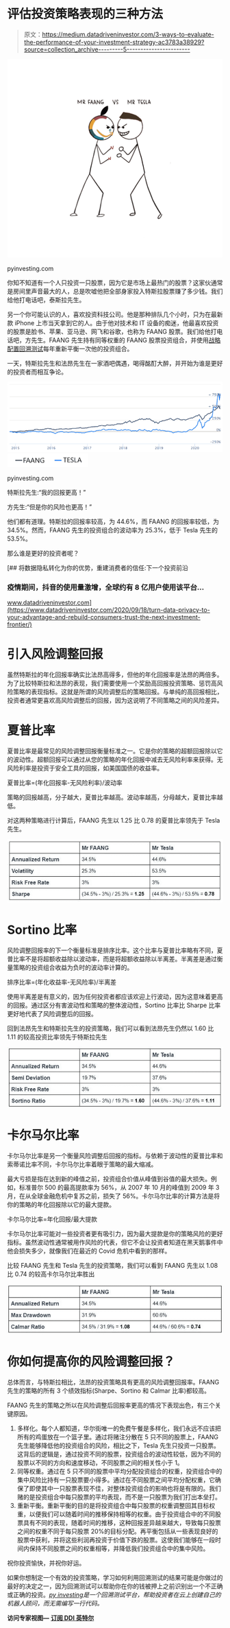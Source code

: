 # 评估投资策略表现的三种方法

> 原文：<https://medium.datadriveninvestor.com/3-ways-to-evaluate-the-performance-of-your-investment-strategy-ac3783a38929?source=collection_archive---------5----------------------->

![](img/9244921fa54012e276558e6eda5e6650.png)

pyinvesting.com

你知不知道有一个人只投资一只股票，因为它是市场上最热门的股票？这家伙通常是房间里声音最大的人，总是吹嘘他把全部身家投入特斯拉股票赚了多少钱。我们给他打电话吧，泰斯拉先生。

另一个你可能认识的人，喜欢投资科技公司。他是那种排队几个小时，只为在最新款 iPhone 上市当天拿到它的人。由于他对技术和 IT 设备的痴迷，他最喜欢投资的股票是脸书、苹果、亚马逊、网飞和谷歌，也称为 FAANG 股票。我们给他打电话吧，方先生。FAANG 先生持有同等权重的 FAANG 股票投资组合，并使用[战略配置回溯测试](https://pyinvesting.com/backtest/strategic-allocation/)每年重新平衡一次他的投资组合。

一天，特斯拉先生和法昂先生在一家酒吧偶遇，喝得酩酊大醉，并开始为谁是更好的投资者而相互争论。

![](img/021fc9314f73f68b4ed0208d73968a20.png)![](img/e2a2dfdde00872708af2d3e9000d89c7.png)

pyinvesting.com

特斯拉先生:“我的回报更高！”

方先生:“但是你的风险也更高！”

他们都有道理。特斯拉的回报率较高，为 44.6%，而 FAANG 的回报率较低，为 34.5%。然而，FAANG 先生的投资组合的波动率为 25.3%，低于 Tesla 先生的 53.5%。

那么谁是更好的投资者呢？

[](https://www.datadriveninvestor.com/2020/09/18/turn-data-privacy-to-your-advantage-and-rebuild-consumers-trust-the-next-investment-frontier/) [## 将数据隐私转化为你的优势，重建消费者的信任:下一个投资前沿

### 疫情期间，抖音的使用量激增，全球约有 8 亿用户使用该平台…

www.datadriveninvestor.com](https://www.datadriveninvestor.com/2020/09/18/turn-data-privacy-to-your-advantage-and-rebuild-consumers-trust-the-next-investment-frontier/) 

# 引入风险调整回报

虽然特斯拉的年化回报率确实比法昂高得多，但他的年化回报率是法昂的两倍多。为了比较特斯拉和法昂的表现，我们需要使用一个奖励高回报投资策略、惩罚高风险策略的表现指标。这就是所谓的风险调整后的策略回报。与单纯的高回报相比，投资者通常更喜欢高风险调整后的回报，因为这说明了不同策略之间的风险差异。

# 夏普比率

夏普比率是最常见的风险调整回报衡量标准之一。它是你的策略的超额回报除以它的波动性。超额回报可以通过从您的策略的年化回报中减去无风险利率来获得。无风险利率是投资于安全工具的回报，如美国国债的收益率。

夏普比率=(年化回报率-无风险利率)/波动率

策略的回报越高，分子越大，夏普比率越高。波动率越高，分母越大，夏普比率越低。

对这两种策略进行计算后，FAANG 先生以 1.25 比 0.78 的夏普比率领先于 Tesla 先生。

![](img/4c964a8bdce54cba9456b6e640274049.png)

# Sortino 比率

风险调整回报率的下一个衡量标准是排序比率。这个比率与夏普比率略有不同，夏普比率不是将超额收益除以波动率，而是将超额收益除以半离差。半离差是通过衡量策略的投资组合收益为负时的波动率计算的。

排序比率=(年化收益率-无风险率)/半离差

使用半离差是有意义的，因为任何投资者都应该欢迎上行波动，因为这意味着更高的回报。通过区分有害波动性和策略的整体波动性，Sortino 比率比 Sharpe 比率更好地代表了风险调整后的回报。

回到法昂先生和特斯拉先生的投资策略，我们可以看到法昂先生仍然以 1.60 比 1.11 的较高投资比率领先于特斯拉先生

![](img/f30eacdab444038b1e8f4892888eb576.png)

# 卡尔马尔比率

卡尔马尔比率是另一个衡量风险调整后回报的指标。与依赖于波动性的夏普比率和索蒂诺比率不同，卡尔马尔比率着眼于策略的最大缩减。

最大亏损是指在达到新的峰值之前，投资组合价值从峰值到谷值的最大损失。例如，标准普尔 500 的最高提款率为 56%，从 2007 年 10 月的峰值到 2009 年 3 月，在从全球金融危机中复苏之前，损失了 56%。卡尔马尔比率的计算方法是将你的策略的年化回报除以它的最大提款。

卡尔马尔比率=年化回报/最大提款

卡尔马尔比率可能对一些投资者更有吸引力，因为最大提款是你的策略风险的更好指标。虽然波动性通常被用作风险的代表，但它不会让投资者知道在黑天鹅事件中他会损失多少，就像我们在最近的 Covid 危机中看到的那样。

比较 FAANG 先生和 Tesla 先生的投资策略，我们可以看到 FAANG 先生以 1.08 比 0.74 的较高卡尔马尔比率胜出

![](img/a738c3dc73d5db4dc3c1833680d64e6a.png)

# 你如何提高你的风险调整回报？

总体而言，与特斯拉相比，法昂的投资策略具有更高的风险调整回报率。FAANG 先生的策略的所有 3 个绩效指标(Sharpe、Sortino 和 Calmar 比率)都较高。

FAANG 先生的策略之所以在风险调整后回报率更高的情况下表现出色，有三个关键原因。

1.  多样化。每个人都知道，华尔街唯一的免费午餐是多样化，我们永远不应该把所有的鸡蛋放在一个篮子里。通过将赌注分散在 5 只不同的股票上，FAANG 先生能够降低他的投资组合的风险，相比之下，Tesla 先生只投资一只股票。这背后的逻辑是，通过投资不同的股票，投资组合的波动性较低，因为不同的股票以不同的方向和速度移动，不同股票之间的相关性小于 1。
2.  同等权重。通过在 5 只不同的股票中平均分配投资组合的权重，投资组合中的集中风险比持有一只股票要小得多。通过在不同股票之间平均分配权重，它确保了即使其中一只股票表现不佳，对整体投资组合的影响也将是有限的。我们赌的是投资组合中每只股票的平均表现，而不是一只股票为我们打出本垒打。
3.  重新平衡。重新平衡的目的是将投资组合中每只股票的权重调整回其目标权重，以便我们可以随着时间的推移保持相等的权重。由于投资组合中的不同股票具有不同的表现，随着时间的推移，这种回报差异越来越大，导致每只股票之间的权重不同于每只股票 20%的目标分配。再平衡包括从一些表现良好的股票中获利，并将这些利润再投资于价值下跌的股票。这使我们能够在一段时间内保持不同股票之间的权重相等，并降低我们投资组合中的集中风险。

祝你投资愉快，并祝你好运。

如果你想制定一个有效的投资策略，学习如何利用回溯测试的结果可能是你做过的最好的决定之一，因为回溯测试可以帮助你在你的钱被押上之前识别出一个不正确或正确的投资。[*py investing*](https://pyinvesting.com/)*是一个回溯测试平台，帮助投资者在云上创建自己的机器人顾问，而无需编写一行代码。*

**访问专家视图—** [**订阅 DDI 英特尔**](https://datadriveninvestor.com/ddi-intel)